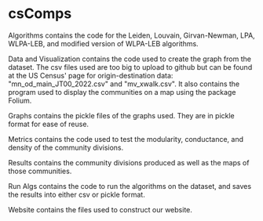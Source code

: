 # csComps

Algorithms contains the code for the Leiden, Louvain, Girvan-Newman, LPA, WLPA-LEB, and modified version of WLPA-LEB algorithms.


Data and Visualization contains the code used to create the graph from the dataset. The csv files used are too big to upload to github but can be found at the US Census' page for origin-destination data: "mn_od_main_JT00_2022.csv" and "mv_xwalk.csv". It also contains the program used to display the communities on a map using the package Folium.


Graphs contains the pickle files of the graphs used. They are in pickle format for ease of reuse.


Metrics contains the code used to test the modularity, conductance, and density of the community divisions.


Results contains the community divisions produced as well as the maps of those communities.


Run Algs contains the code to run the algorithms on the dataset, and saves the results into either csv or pickle format. 


Website contains the files used to construct our website.

